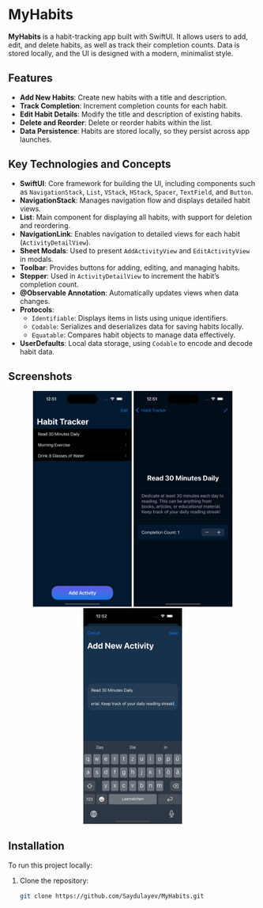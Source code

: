 # MyHabits

**MyHabits** is a habit-tracking app built with SwiftUI. It allows users to add, edit, and delete habits, as well as track their completion counts. Data is stored locally, and the UI is designed with a modern, minimalist style.

## Features

- **Add New Habits**: Create new habits with a title and description.
- **Track Completion**: Increment completion counts for each habit.
- **Edit Habit Details**: Modify the title and description of existing habits.
- **Delete and Reorder**: Delete or reorder habits within the list.
- **Data Persistence**: Habits are stored locally, so they persist across app launches.

## Key Technologies and Concepts

- **SwiftUI**: Core framework for building the UI, including components such as `NavigationStack`, `List`, `VStack`, `HStack`, `Spacer`, `TextField`, and `Button`.
- **NavigationStack**: Manages navigation flow and displays detailed habit views.
- **List**: Main component for displaying all habits, with support for deletion and reordering.
- **NavigationLink**: Enables navigation to detailed views for each habit (`ActivityDetailView`).
- **Sheet Modals**: Used to present `AddActivityView` and `EditActivityView` in modals.
- **Toolbar**: Provides buttons for adding, editing, and managing habits.
- **Stepper**: Used in `ActivityDetailView` to increment the habit’s completion count.
- **@Observable Annotation**: Automatically updates views when data changes.
- **Protocols**:
  - `Identifiable`: Displays items in lists using unique identifiers.
  - `Codable`: Serializes and deserializes data for saving habits locally.
  - `Equatable`: Compares habit objects to manage data effectively.
- **UserDefaults**: Local data storage, using `Codable` to encode and decode habit data.

## Screenshots

<p align="center">
  <img src="https://github.com/Saydulayev/MyHabits/blob/main/MyHabits/Preview%20Content/Screenshots/Simulator%20Screenshot%20-%20iPhone%2016%20Pro%20-%202024-11-12%20at%2012.51.11.png" width="200">
  <img src="https://github.com/Saydulayev/MyHabits/blob/main/MyHabits/Preview%20Content/Screenshots/Simulator%20Screenshot%20-%20iPhone%2016%20Pro%20-%202024-11-12%20at%2012.51.18.png" width="200">
  <img src="https://github.com/Saydulayev/MyHabits/blob/main/MyHabits/Preview%20Content/Screenshots/Simulator%20Screenshot%20-%20iPhone%2016%20Pro%20-%202024-11-12%20at%2012.52.31.png" width="200">
</p>

## Installation

To run this project locally:
1. Clone the repository:
   ```bash
   git clone https://github.com/Saydulayev/MyHabits.git
